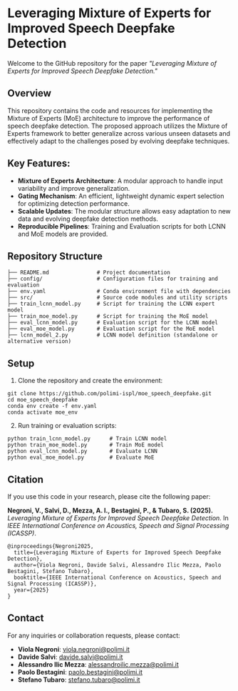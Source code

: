 # Leveraging Mixture of Experts for Improved Speech Deepfake Detection

Welcome to the GitHub repository for the paper *"Leveraging Mixture of Experts for Improved Speech Deepfake Detection."*

## Overview

This repository contains the code and resources for implementing the Mixture of Experts (MoE) architecture to improve the performance of speech deepfake detection. The proposed approach utilizes the Mixture of Experts framework to better generalize across various unseen datasets and effectively adapt to the challenges posed by evolving deepfake techniques.

## Key Features:
- **Mixture of Experts Architecture**: A modular approach to handle input variability and improve generalization.
- **Gating Mechanism**: An efficient, lightweight dynamic expert selection for optimizing detection performance.
- **Scalable Updates**: The modular structure allows easy adaptation to new data and evolving deepfake detection methods.
- **Reproducible Pipelines**: Training and Evaluation scripts for both LCNN and MoE models are provided.


## Repository Structure

```
├── README.md               # Project documentation
├── config/                 # Configuration files for training and evaluation
├── env.yaml                # Conda environment file with dependencies
├── src/                    # Source code modules and utility scripts
├── train_lcnn_model.py     # Script for training the LCNN expert model
├── train_moe_model.py      # Script for training the MoE model
├── eval_lcnn_model.py      # Evaluation script for the LCNN model
├── eval_moe_model.py       # Evaluation script for the MoE model
├── lcnn_model_2.py         # LCNN model definition (standalone or alternative version)
```

## Setup

1. Clone the repository and create the environment:

```
git clone https://github.com/polimi-ispl/moe_speech_deepfake.git
cd moe_speech_deepfake
conda env create -f env.yaml
conda activate moe_env
```

2. Run training or evaluation scripts:

```
python train_lcnn_model.py      # Train LCNN model
python train_moe_model.py       # Train MoE model
python eval_lcnn_model.py       # Evaluate LCNN
python eval_moe_model.py        # Evaluate MoE
```

## Citation

If you use this code in your research, please cite the following paper:

**Negroni, V., Salvi, D., Mezza, A. I., Bestagini, P., & Tubaro, S. (2025).** *Leveraging Mixture of Experts for Improved Speech Deepfake Detection.* In *IEEE International Conference on Acoustics, Speech and Signal Processing (ICASSP)*.

```
@inproceedings{Negroni2025,
  title={Leveraging Mixture of Experts for Improved Speech Deepfake Detection},
  author={Viola Negroni, Davide Salvi, Alessandro Ilic Mezza, Paolo Bestagini, Stefano Tubaro},
  booktitle={IEEE International Conference on Acoustics, Speech and Signal Processing (ICASSP)},
  year={2025}
}
```

## Contact

For any inquiries or collaboration requests, please contact:

- **Viola Negroni**: viola.negroni@polimi.it
- **Davide Salvi**: davide.salvi@polimi.it
- **Alessandro Ilic Mezza**: alessandroilic.mezza@polimi.it
- **Paolo Bestagini**: paolo.bestagini@polimi.it
- **Stefano Tubaro**: stefano.tubaro@polimi.it
